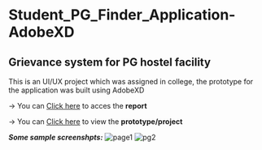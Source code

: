 # Student_PG_Finder_Application-AdobeXD
## Grievance system for PG hostel facility

This is an UI/UX project which was assigned in college, the prototype for the application was built using AdobeXD


-> You can <a href="https://drive.google.com/file/d/1grpK_k3o5Yh7QT6dj-E-cN7dELXxp7Ax/view?usp=sharing">Click here</a> to acces the <b>report</b> 

-> You can <a href="https://xd.adobe.com/view/9505d6c7-8398-4e08-97f6-c3902d199bf0-c056/?fullscreen">Click here</a> to view the <b>prototype/project</b> 

<b><i>Some sample screenshpts:</b></i>
![page1](https://github.com/surajrenake/Student_PG_Finder_Application-AdobeXD/assets/77709405/01e6f77b-6cd0-4704-9939-859c2f141a61)
![pg2](https://github.com/surajrenake/Student_PG_Finder_Application-AdobeXD/assets/77709405/d2ec15f7-14b6-47e7-a445-b942f5840933)


